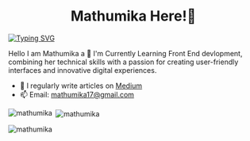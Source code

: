 <h1 align="center"> Mathumika Here!👋</h1>
<a href="https://git.io/typing-svg"><img src="https://readme-typing-svg.herokuapp.com?font=poppins&weight=900&size=25&pause=1000&color=BBA210&width=435&lines=I'm+a+Frontend+Developer" alt="Typing SVG" /></a>

<p align="left">Hello I am Mathumika a 🌱 I'm Currently Learning
 Front End devlopment, combining her technical skills with a passion for creating user-friendly interfaces and innovative digital experiences.</p>


- 📝 I regularly write articles on [Medium](https://medium.com/@mathumika17)
- 📫 Email: mathumika17@gmail.com

<p><img align="left" src="https://github-readme-stats.vercel.app/api/top-langs?username=mathumika&show_icons=true&locale=en&layout=compact" alt="mathumika" /></p>

<p>&nbsp;<img align="center" src="https://github-readme-stats.vercel.app/api?username=mahtumika&show_icons=true&locale=en" alt="mathumika" /></p>

<p><img align="center" src="https://github-readme-streak-stats.herokuapp.com/?user=mathumika&" alt="mathumika" /></p>
